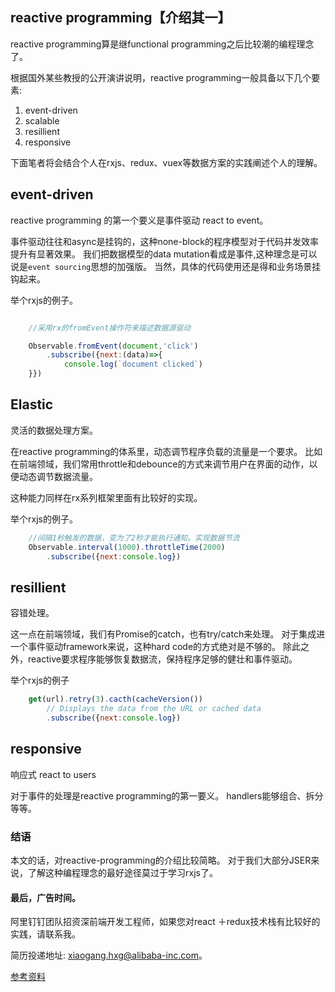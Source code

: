 ## reactive programming【介绍其一】

reactive programming算是继functional programming之后比较潮的编程理念了。

根据国外某些教授的公开演讲说明，reactive programming一般具备以下几个要素:

1. event-driven
2. scalable
3. resillient
4. responsive

下面笔者将会结合个人在rxjs、redux、vuex等数据方案的实践阐述个人的理解。

## event-driven

reactive programming 的第一个要义是事件驱动 react to event。

事件驱动往往和async是挂钩的，这种none-block的程序模型对于代码并发效率提升有显著效果。
我们把数据模型的data mutation看成是事件,这种理念是可以说是`event sourcing`思想的加强版。
当然，具体的代码使用还是得和业务场景挂钩起来。

举个rxjs的例子。

```js

	//采用rx的fromEvent操作符来描述数据源驱动

	Observable.fromEvent(document,'click')
		.subscribe({next:(data)=>{
			console.log(`document clicked`)
	}})
```

## Elastic

灵活的数据处理方案。

在reactive programming的体系里，动态调节程序负载的流量是一个要求。
比如在前端领域，我们常用throttle和debounce的方式来调节用户在界面的动作，以便动态调节数据流量。

这种能力同样在rx系列框架里面有比较好的实现。

举个rxjs的例子。

```js
	//间隔1秒触发的数据，变为了2秒才能执行通知。实现数据节流
	Observable.interval(1000).throttleTime(2000)
		.subscribe({next:console.log})

```

## resillient

容错处理。

这一点在前端领域，我们有Promise的catch，也有try/catch来处理。
对于集成进一个事件驱动framework来说，这种hard code的方式绝对是不够的。
除此之外，reactive要求程序能够恢复数据流，保持程序足够的健壮和事件驱动。

举个rxjs的例子

```js
	get(url).retry(3).cacth(cacheVersion())
	    // Displays the data from the URL or cached data
		.subscribe({next:console.log})

```

## responsive

响应式 react to users

对于事件的处理是reactive programming的第一要义。
handlers能够组合、拆分等等。


### 结语

本文的话，对reactive-programming的介绍比较简略。
对于我们大部分JSER来说，了解这种编程理念的最好途径莫过于学习rxjs了。



#### 最后，广告时间。

阿里钉钉团队招资深前端开发工程师，如果您对react ＋redux技术栈有比较好的实践，请联系我。

简历投递地址: xiaogang.hxg@alibaba-inc.com。



[参考资料](http://reactivex.io/)

